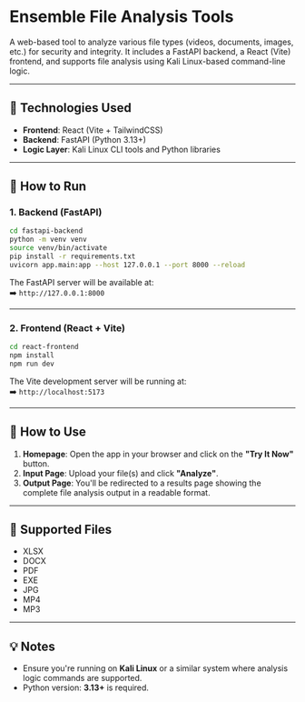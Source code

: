 # Ensemble File Analysis Tools

A web-based tool to analyze various file types (videos, documents, images, etc.) for security and integrity. It includes a FastAPI backend, a React (Vite) frontend, and supports file analysis using Kali Linux-based command-line logic.

---

## 🧰 Technologies Used

- **Frontend**: React (Vite + TailwindCSS)
- **Backend**: FastAPI (Python 3.13+)
- **Logic Layer**: Kali Linux CLI tools and Python libraries

---

## 🚀 How to Run

### 1. Backend (FastAPI)

```bash
cd fastapi-backend
python -m venv venv
source venv/bin/activate
pip install -r requirements.txt
uvicorn app.main:app --host 127.0.0.1 --port 8000 --reload
```

The FastAPI server will be available at:  
➡️ `http://127.0.0.1:8000`

---

### 2. Frontend (React + Vite)

```bash
cd react-frontend
npm install
npm run dev
```

The Vite development server will be running at:  
➡️ `http://localhost:5173`

---

## 📝 How to Use

1. **Homepage**: Open the app in your browser and click on the **"Try It Now"** button.
2. **Input Page**: Upload your file(s) and click **"Analyze"**.
3. **Output Page**: You'll be redirected to a results page showing the complete file analysis output in a readable format.

---

## 📂 Supported Files

- XLSX
- DOCX
- PDF
- EXE
- JPG
- MP4
- MP3

---

## 💡 Notes

- Ensure you're running on **Kali Linux** or a similar system where analysis logic commands are supported.
- Python version: **3.13+** is required.
